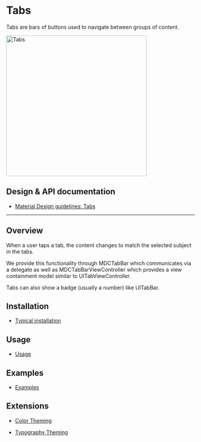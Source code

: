 # Tabs

Tabs are bars of buttons used to navigate between groups of content.

<img src="docs/assets/tabs.png" alt="Tabs" width="375">

## Design & API documentation

* [Material Design guidelines: Tabs](https://material.io/go/design-tabs)

<!-- toc -->

- - -

## Overview

When a user taps a tab, the content changes to match the selected subject in the tabs.

We provide this functionality through MDCTabBar which communicates via a delegate as well as
MDCTabBarViewController which provides a view containment model similar to UITabViewController.

Tabs can also show a badge (usually a number) like UITabBar.

## Installation

- [Typical installation](../../../docs/component-installation.md)

## Usage

- [Usage](Usage.md)

## Examples

- [Examples](Examples.md)

## Extensions

- [Color Theming](color-theming.md)

- [Typography Theming](typography-theming.md)
